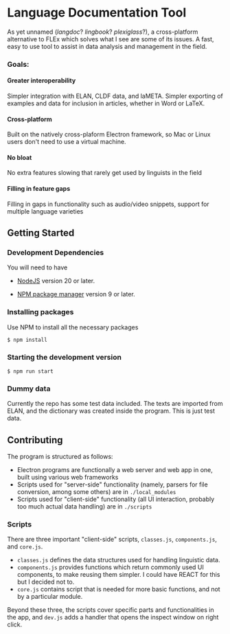 # Language Documentation Tool
As yet unnamed (_langdoc_? _lingbook_? _plexiglass_?), a cross-platform alternative to FLEx which solves what I see are some of its issues. A fast, easy to use tool to assist in data analysis and management in the field.
### Goals:
#### Greater interoperability
Simpler integration with ELAN, CLDF data, and laMETA. Simpler exporting of examples and data for inclusion in articles, whether in Word or LaTeX.

#### Cross-platform
Built on the natively cross-plaform Electron framework, so Mac or Linux users don't need to use a virtual machine.

#### No bloat
No extra features slowing that rarely get used by linguists in the field

#### Filling in feature gaps
Filling in gaps in functionality such as audio/video snippets, support for multiple language varieties

## Getting Started

### Development Dependencies
You will need to have

* [NodeJS](https://nodejs.org/) version 20 or later.

* [NPM package manager](
      https://docs.npmjs.com/downloading-and-installing-node-js-and-npm)
  version 9 or later.

### Installing packages
Use NPM to install all the necessary packages
```
$ npm install
```

### Starting the development version
```
$ npm run start
```

### Dummy data
Currently the repo has some test data included. The texts are imported from ELAN, and the dictionary was created inside the program. This is just test data.

## Contributing
The program is structured as follows:
* Electron programs are functionally a web server and web app in one, built using various web frameworks
* Scripts used for "server-side" functionality (namely, parsers for file conversion, among some others) are in ```./local_modules```
* Scripts used for "client-side" functionality (all UI interaction, probably too much actual data handling) are in ```./scripts```

### Scripts
There are three important "client-side" scripts, ```classes.js```, ```components.js```, and ```core.js```. 

* ```classes.js``` defines the data structures used for handling linguistic data.
* ```components.js``` provides functions which return commonly used UI components, to make reusing them simpler. I could have REACT for this but I decided not to.
* ```core.js``` contains script that is needed for more basic functions, and not by a particular module.

Beyond these three, the scripts cover specific parts and functionalities in the app, and ```dev.js``` adds a handler that opens the inspect window on right click.

